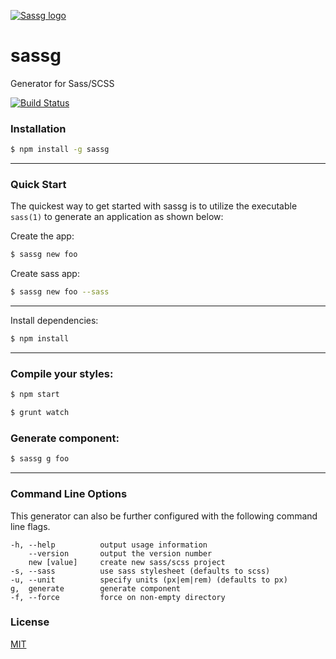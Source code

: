 [![Sassg logo](https://github.com/ravid7000/sassg/raw/master/assets/logo.png)](https://ravid7000.github.io/sassg/)


# sassg
Generator for Sass/SCSS

[![Build Status](https://travis-ci.org/ravid7000/sass-cli.svg?branch=master)](https://travis-ci.org/ravid7000/sass-cli)


### Installation

```sh
$ npm install -g sassg
```

---



### Quick Start

The quickest way to get started with sassg is to utilize the executable `sass(1)` to generate an application as shown below:

Create the app:

```bash
$ sassg new foo
```

Create sass app:

```bash
$ sassg new foo --sass
```

---



Install dependencies:

```bash
$ npm install
```

---



### Compile your styles:

```bash
$ npm start
```

```bash
$ grunt watch
```

### Generate component:

```bash
$ sassg g foo
```

---



### Command Line Options

This generator can also be further configured with the following command line flags.

    -h, --help          output usage information
        --version       output the version number
        new [value]     create new sass/scss project
    -s, --sass          use sass stylesheet (defaults to scss)
    -u, --unit          specify units (px|em|rem) (defaults to px)
    g,  generate        generate component
    -f, --force         force on non-empty directory

### License

[MIT](LICENSE)

